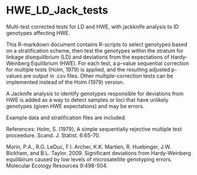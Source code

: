 # HWE_LD_Jack_tests
Multi-test corrected tests for LD and HWE, with jackknife analysis to ID genotypes affecting HWE. 

This R-markdown document contains R-scripts to select genotypes based on a stratification scheme, then test the genotypes within the stratum for linkage disequilibrium (LD) and deviations from the expectations of Hardy-Weinberg Equilibrium (HWE). For each test, a p-value sequential correction for multiple tests (Holm, 1979) is applied, and the resulting adjusted p-values are output in .csv files. Other multiple-correction tests can be implemented instead of the Holm (1979) version.

A Jacknife analysis to identify genotypes responsible for deviations from HWE is added as a way to detect samples or loci that have unlikely genotypes (given HWE expectations) and may be errors. 

Example data and stratification files are included.

References:
Holm, S. (1979), A simple sequentially rejective multiple test proceedure. Scand. J. Statist. 6:65-70. 

Morin, P.A., R.G. LeDuc, F.I. Archer, K.K. Martien, R. Huebinger, J.W. Bickham, and B.L. Taylor. 2009. Significant deviations from Hardy-Weinberg equilibirum caused by low levels of microsatellite genotyping errors. Molecular Ecology Resources 9:498-504.
